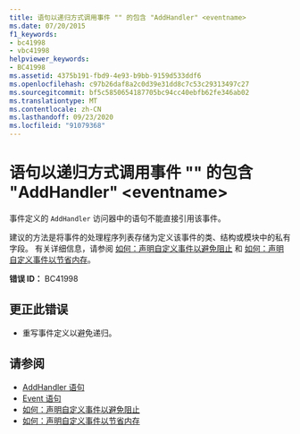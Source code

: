```yaml
---
title: 语句以递归方式调用事件 "" 的包含 "AddHandler" <eventname>
ms.date: 07/20/2015
f1_keywords:
- bc41998
- vbc41998
helpviewer_keywords:
- BC41998
ms.assetid: 4375b191-fbd9-4e93-b9bb-9159d533ddf6
ms.openlocfilehash: c97b26daf8a2c0d39e31dd8c7c53c29313497c27
ms.sourcegitcommit: bf5c5850654187705bc94cc40ebfb62fe346ab02
ms.translationtype: MT
ms.contentlocale: zh-CN
ms.lasthandoff: 09/23/2020
ms.locfileid: "91079368"
---
```

# <a name="statement-recursively-calls-the-containing-addhandler-for-event-eventname"></a>语句以递归方式调用事件 "" 的包含 "AddHandler" \<eventname>

事件定义的 `AddHandler` 访问器中的语句不能直接引用该事件。  
  
 建议的方法是将事件的处理程序列表存储为定义该事件的类、结构或模块中的私有字段。 有关详细信息，请参阅 [如何：声明自定义事件以避免阻止](../programming-guide/language-features/events/how-to-declare-custom-events-to-avoid-blocking.md) 和 [如何：声明自定义事件以节省内存](../programming-guide/language-features/events/how-to-declare-custom-events-to-conserve-memory.md)。  
  
 **错误 ID：** BC41998  
  
## <a name="to-correct-this-error"></a>更正此错误  
  
- 重写事件定义以避免递归。  
  
## <a name="see-also"></a>请参阅

- [AddHandler 语句](../language-reference/statements/addhandler-statement.md)
- [Event 语句](../language-reference/statements/event-statement.md)
- [如何：声明自定义事件以避免阻止](../programming-guide/language-features/events/how-to-declare-custom-events-to-avoid-blocking.md)
- [如何：声明自定义事件以节省内存](../programming-guide/language-features/events/how-to-declare-custom-events-to-conserve-memory.md)
